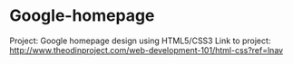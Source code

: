 # Google-homepage
Project: Google homepage design using HTML5/CSS3
Link to project: http://www.theodinproject.com/web-development-101/html-css?ref=lnav
